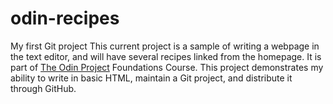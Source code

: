 # odin-recipes
My first Git project
This current project is a sample of writing a webpage in the text editor, and will have several recipes linked from the homepage. It is part of [The Odin Project](https://www.theodineproject.com) Foundations Course. This project demonstrates my ability to write in basic HTML, maintain a Git project, and distribute it through GitHub.